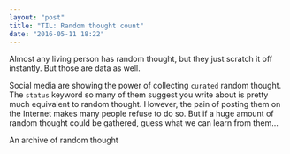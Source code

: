 ```yaml
---
layout: "post"
title: "TIL: Random thought count"
date: "2016-05-11 18:22"
---
```


Almost any living person has random thought, but they just scratch it off instantly. But those are data as well.

Social media are showing the power of collecting `curated` random thought. The `status` keyword so many of them suggest you write about is pretty much equivalent to random thought. However, the pain of posting them on the Internet makes many people refuse to do so. But if a huge amount of random thought could be gathered, guess what we can learn from them...

An archive of random thought
